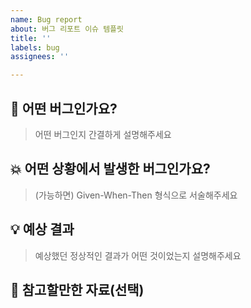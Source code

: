 ```yaml
---
name: Bug report
about: 버그 리포트 이슈 템플릿
title: ''
labels: bug
assignees: ''

---
```


## 🚨 어떤 버그인가요?

> 어떤 버그인지 간결하게 설명해주세요

## 💥 어떤 상황에서 발생한 버그인가요?

> (가능하면) Given-When-Then 형식으로 서술해주세요

## 💡 예상 결과

> 예상했던 정상적인 결과가 어떤 것이었는지 설명해주세요

## 👀 참고할만한 자료(선택)

